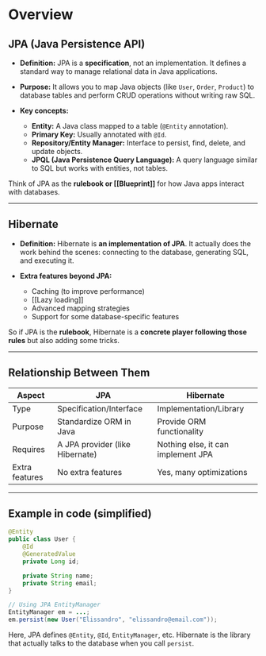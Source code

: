 # Overview
## JPA (Java Persistence API)

- **Definition:** JPA is a **specification**, not an implementation. It defines a standard way to manage relational data in Java applications.

- **Purpose:** It allows you to map Java objects (like `User`, `Order`, `Product`) to database tables and perform CRUD operations without writing raw SQL.

- **Key concepts:**
    - **Entity:** A Java class mapped to a table (`@Entity` annotation).
    - **Primary Key:** Usually annotated with `@Id`.
    - **Repository/Entity Manager:** Interface to persist, find, delete, and update objects.
    - **JPQL (Java Persistence Query Language):** A query language similar to SQL but works with entities, not tables.

Think of JPA as the **rulebook or [[Blueprint]]** for how Java apps interact with databases.

---

## Hibernate

- **Definition:** Hibernate is **an implementation of JPA**. It actually does the work behind the scenes: connecting to the database, generating SQL, and executing it.

- **Extra features beyond JPA:**
    - Caching (to improve performance)
    - [[Lazy loading]]
    - Advanced mapping strategies
    - Support for some database-specific features


So if JPA is the **rulebook**, Hibernate is a **concrete player following those rules** but also adding some tricks.

---

## Relationship Between Them

| Aspect         | JPA                             | Hibernate                          |
| -------------- | ------------------------------- | ---------------------------------- |
| Type           | Specification/Interface         | Implementation/Library             |
| Purpose        | Standardize ORM in Java         | Provide ORM functionality          |
| Requires       | A JPA provider (like Hibernate) | Nothing else, it can implement JPA |
| Extra features | No extra features               | Yes, many optimizations            |

---

## Example in code (simplified)

```java
@Entity
public class User {
    @Id
    @GeneratedValue
    private Long id;

    private String name;
    private String email;
}
```

```java
// Using JPA EntityManager
EntityManager em = ...;
em.persist(new User("Elissandro", "elissandro@email.com"));
```

Here, JPA defines `@Entity`, `@Id`, `EntityManager`, etc. Hibernate is the library that actually talks to the database when you call `persist`.
